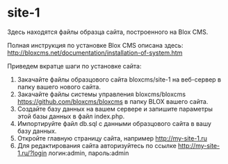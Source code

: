 # site-1

Здесь находятся файлы образца сайта, построенного на Blox CMS.

Полная инструкция по установке Blox CMS описана здесь:  http://bloxcms.net/documentation/installation-of-system.htm

Приведем вкратце шаги по установке сайта:

1. Закачайте файлы образцового сайта bloxcms/site-1 на веб-сервер в папку вашего нового сайта.
2. Закачайте файлы системы управления bloxcms/bloxcms https://github.com/bloxcms/bloxcms в папку BLOX вашего сайта.
3. Создайте базу данных на вашем сервере и запишите параметры этой базы данных в файл index.php.
4. Импортируйте файл db.sql с данными образцового сайта в вашу базу данных.
5. Откройте главную страницу сайта, например http://my-site-1.ru
6. Для редактирования сайта авторизуйтесь по ссылке http://my-site-1.ru/?login логин:admin, пароль:admin


